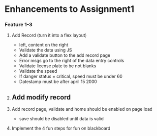 # Enhancements to Assignment1


### Feature 1-3
1. Add Record (turn it into a flex layout)
    - left, content on the right
    - Validate the data using JS 
    - Add a validate button to the add record page
    - Error msgs go to the right of the data entry controls
    - Validate license plate to be not blanks
    - Validate the speed
    - If danger status = critical, speed must be under 60 
    - Datestamp must be after april 15 2000

2. Add modify record 
    - 

3. Add record page, validate and home should be enabled on page load
    - save should be disabled until data is valid 

4. Implement the 4 fun steps for fun on blackboard